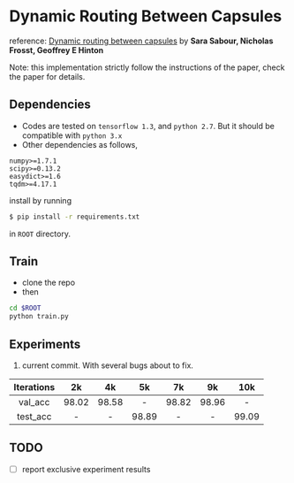 # Dynamic Routing Between Capsules
reference: [Dynamic routing between capsules](https://arxiv.org/abs/1710.09829v1) by **Sara Sabour, Nicholas Frosst, Geoffrey E Hinton**

Note: this implementation strictly follow the instructions of the paper, check the paper for details.

## Dependencies

* Codes are tested on `tensorflow 1.3`, and `python 2.7`. But it should be compatible with `python 3.x`
* Other dependencies as follows, 

```
numpy>=1.7.1
scipy>=0.13.2
easydict>=1.6
tqdm>=4.17.1
```
install by running 

```bash
$ pip install -r requirements.txt
``` 
in `ROOT` directory.



## Train

* clone the repo
* then 

```bash
cd $ROOT
python train.py
```

## Experiments

1. current commit. With several bugs about to fix.

Iterations | 2k     | 4k    | 5k    | 7k    | 9k    | 10k   
:---------:|:------:|:-----:|:-----:|:-----:|:-----:|:-----:
  val_acc  | 98.02  | 98.58 |  -    | 98.82 | 98.96 | -
  test_acc |   -    |   -   | 98.89 |   -   |   -   | 99.09 


## TODO
- [ ] report exclusive experiment results
